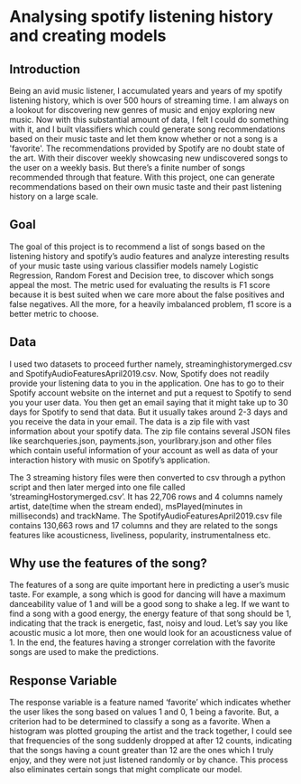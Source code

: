 # Analysing spotify listening history and creating models

## Introduction

Being an avid music listener, I accumulated years and years of my spotify listening history, which is over 500 hours of streaming time. I am always on a lookout for discovering new genres of music and enjoy exploring new music. Now with this substantial amount of data, I felt I could do something with it, and I built vlassifiers which could generate song recommendations based on their music taste and let them know whether or not a song is a 'favorite'. The recommendations provided by Spotify are no doubt state of the art. With their discover weekly showcasing new undiscovered songs to the user on a weekly basis. But there’s a finite number of songs recommended through that feature. With this project, one can generate recommendations based on their own music taste and their past listening history on a large scale. 

## Goal

The goal of this project is to recommend a list of songs based on the listening history and spotify’s audio features and analyze interesting results of your music taste using various classifier models namely Logistic Regression, Random Forest and Decision tree, to discover which songs appeal the most. The metric used for evaluating the results is F1 score because it is best suited when we care more about the false positives and false negatives. All the more, for a heavily imbalanced problem, f1 score is a better metric to choose.

## Data

I used two datasets to proceed further namely, streaminghistorymerged.csv and SpotifyAudioFeaturesApril2019.csv. Now, Spotify does not readily provide your listening data to you in the application. One has to go to their Spotify account website on the internet and put a request to Spotify to send you your user data. You then get an email saying that it might take up to 30 days for Spotify to send that data. But it usually takes around 2-3 days and you receive the data in your email. The data is a zip file with vast information about your spotify data. The zip file contains several JSON files like searchqueries.json, payments.json, yourlibrary.json and other files which contain useful information of your account as well as data of your interaction history with music on Spotify’s application. 

The 3 streaming history files were then converted to csv through a python script and then later merged into one file called ‘streamingHostorymerged.csv’. It has 22,706 rows and 4 columns namely artist, date(time when the stream ended), msPlayed(minutes in milliseconds) and trackName. The SpotifyAudioFeaturesApril2019.csv file contains 130,663 rows and 17 columns and they are related to the songs features like acousticness, liveliness, popularity, instrumentalness etc.

## Why use the features of the song?

The features of a song are quite important here in predicting a user’s music taste. For example, a song which is good for dancing will have a maximum danceability value of 1 and will be a good song to shake a leg. If we want to find a song with a good energy, the energy feature of that song should be 1, indicating that the track is energetic, fast, noisy and loud. Let’s say you like acoustic music a lot more, then one would look for an acousticness value of 1. In the end, the features having a stronger correlation with the favorite songs are used to make the predictions.

## Response Variable

The response variable is a feature named ‘favorite’ which indicates whether the user likes the song based on values 1 and 0, 1 being a favorite. But, a criterion had to be determined to classify a song as a favorite. When a histogram was plotted grouping the artist and the track together, I could see that frequencies of the song suddenly dropped at after 12 counts, indicating that the songs having a count greater than 12 are the ones which I truly enjoy, and they were not just listened randomly or by chance. This process also eliminates certain songs that might complicate our model.




